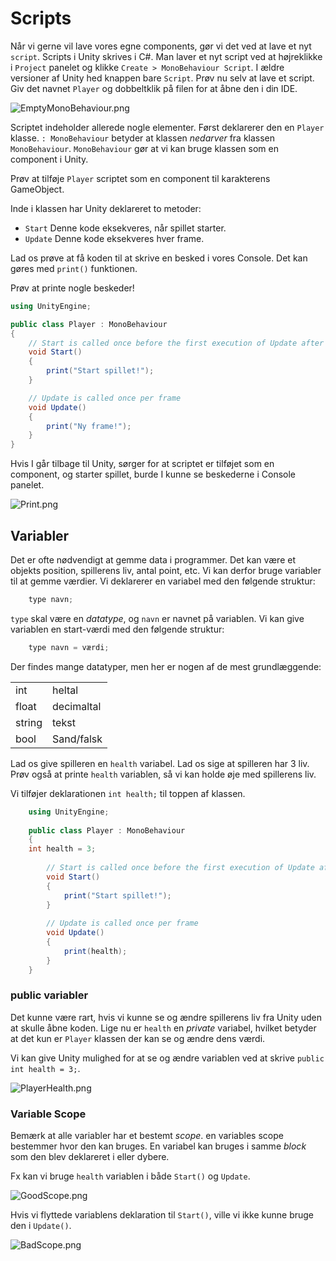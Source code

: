 # Scripts

Når vi gerne vil lave vores egne components, gør vi det ved at lave et nyt `script`. 
Scripts i Unity skrives i C#.
Man laver et nyt script ved at højreklikke i `Project` panelet og klikke `Create > MonoBehaviour Script`. I ældre versioner af Unity hed knappen bare `Script`.
Prøv nu selv at lave et script. Giv det navnet `Player` og dobbeltklik på filen for at åbne den i din IDE.

![EmptyMonoBehaviour.png](EmptyMonoBehaviour.png)

Scriptet indeholder allerede nogle elementer. Først deklarerer den en `Player` klasse.
`: MonoBehaviour` betyder at klassen _nedarver_ fra klassen `MonoBehaviour`. 
`MonoBehaviour` gør at vi kan bruge klassen som en component i Unity.

Prøv at tilføje `Player` scriptet som en component til karakterens GameObject.

Inde i klassen har Unity deklareret to metoder:
- `Start` Denne kode eksekveres, når spillet starter.
- `Update` Denne kode eksekveres hver frame.

Lad os prøve at få koden til at skrive en besked i vores Console.
Det kan gøres med `print()` funktionen.

Prøv at printe nogle beskeder!

```C#
using UnityEngine;

public class Player : MonoBehaviour
{
    // Start is called once before the first execution of Update after the MonoBehaviour is created
    void Start()
    {
        print("Start spillet!");
    }

    // Update is called once per frame
    void Update()
    {
        print("Ny frame!");        
    }
}
```

Hvis I går tilbage til Unity, sørger for at scriptet er tilføjet som en component, 
og starter spillet, burde I kunne se beskederne i Console panelet.

![Print.png](Print.png)

## Variabler

Det er ofte nødvendigt at gemme data i programmer. 
Det kan være et objekts position, spillerens liv, antal point, etc.
Vi kan derfor bruge variabler til at gemme værdier.
Vi deklarerer en variabel med den følgende struktur:

```C#
    type navn;
```

`type` skal være en _datatype_, og `navn` er navnet på variablen. Vi kan give variablen en start-værdi med den følgende struktur:

```C#
    type navn = værdi;
```

Der findes mange datatyper, men her er nogen af de mest grundlæggende:

<table style="header-column">
    <tr>
        <td>int</td>
        <td>heltal</td>
    </tr>
    <tr>
        <td>float</td>
        <td>decimaltal</td>
    </tr>
    <tr>
        <td>string</td>
        <td>tekst</td>
    </tr>
    <tr>
        <td>bool</td>
        <td>Sand/falsk</td>
    </tr>
</table>

Lad os give spilleren en `health` variabel. Lad os sige at spilleren har 3 liv. 
Prøv også at printe `health` variablen, så vi kan holde øje med spillerens liv.

Vi tilføjer deklarationen `int health;` til toppen af klassen.

```C#
    using UnityEngine;
    
    public class Player : MonoBehaviour
    {
    int health = 3;
    
        // Start is called once before the first execution of Update after the MonoBehaviour is created
        void Start()
        {
            print("Start spillet!");
        }
    
        // Update is called once per frame
        void Update()
        {
            print(health);        
        }
    }
```

### public variabler

Det kunne være rart, hvis vi kunne se og ændre spillerens liv fra Unity uden at skulle åbne koden.
Lige nu er `health` en _private_ variabel, hvilket betyder at det kun er `Player` klassen der kan se og ændre dens værdi. 

Vi kan give Unity mulighed for at se og ændre variablen ved at skrive `public int health = 3;`.

![PlayerHealth.png](PlayerHealth.png)

### Variable Scope

Bemærk at alle variabler har et bestemt _scope_. en variables scope bestemmer hvor den kan bruges. 
En variabel kan bruges i samme _block_ som den blev deklareret i eller dybere.

Fx kan vi bruge `health` variablen i både `Start()` og `Update`.

![GoodScope.png](GoodScope.png)

Hvis vi flyttede variablens deklaration til `Start()`, ville vi ikke kunne bruge den i `Update()`.

![BadScope.png](BadScope.png)
